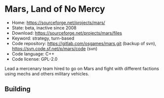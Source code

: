 # Mars, Land of No Mercy

- Home: https://sourceforge.net/projects/mars/
- State: beta, inactive since 2008
- Download: https://sourceforge.net/projects/mars/files
- Keyword: strategy, turn-based
- Code repository: https://gitlab.com/osgames/mars.git (backup of svn), https://svn.code.sf.net/p/mars/code (svn)
- Code language: C++
- Code license: GPL-2.0

Lead a mercenary team hired to go on Mars and fight with different factions using mechs and others military vehicles.

## Building
